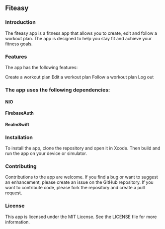 ## Fiteasy 

### Introduction
The fiteasy app is a fitness app that allows you to create, edit and follow a workout plan. The app is designed to help you stay fit and achieve your fitness goals.

### Features
The app has the following features:

Create a workout plan
Edit a workout plan
Follow a workout plan
Log out

### The app uses the following dependencies:

#### NIO
#### FirebaseAuth
#### RealmSwift

### Installation
To install the app, clone the repository and open it in Xcode. Then build and run the app on your device or simulator.

### Contributing
Contributions to the app are welcome. If you find a bug or want to suggest an enhancement, please create an issue on the GitHub repository. If you want to contribute code, please fork the repository and create a pull request.

### License
This app is licensed under the MIT License. See the LICENSE file for more information.
